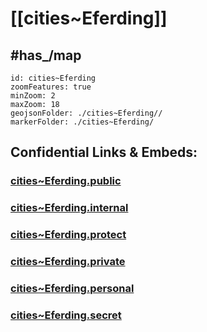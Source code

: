 # [[cities~Eferding]] 


## #has_/map  



```leaflet
id: cities~Eferding
zoomFeatures: true 
minZoom: 2 
maxZoom: 18
geojsonFolder: ./cities~Eferding//
markerFolder: ./cities~Eferding/
```



## Confidential Links & Embeds: 

### [cities~Eferding.public](/_public/\Earth\Continent\Europe\Europe~Central\Austria\Austrias_States\Oberösterreich\counties~OÖ\Eferdingcities~Eferding.public.md) 

### [cities~Eferding.internal](/_internal/\Earth\Continent\Europe\Europe~Central\Austria\Austrias_States\Oberösterreich\counties~OÖ\Eferdingcities~Eferding.internal.md) 

### [cities~Eferding.protect](/_protect/\Earth\Continent\Europe\Europe~Central\Austria\Austrias_States\Oberösterreich\counties~OÖ\Eferdingcities~Eferding.protect.md) 

### [cities~Eferding.private](/_private/\Earth\Continent\Europe\Europe~Central\Austria\Austrias_States\Oberösterreich\counties~OÖ\Eferdingcities~Eferding.private.md) 

### [cities~Eferding.personal](/_personal/\Earth\Continent\Europe\Europe~Central\Austria\Austrias_States\Oberösterreich\counties~OÖ\Eferdingcities~Eferding.personal.md) 

### [cities~Eferding.secret](/_secret/\Earth\Continent\Europe\Europe~Central\Austria\Austrias_States\Oberösterreich\counties~OÖ\Eferdingcities~Eferding.secret.md)

